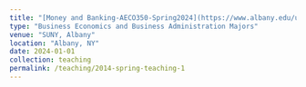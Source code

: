 ```yaml
---
title: "[Money and Banking-AECO350-Spring2024](https://www.albany.edu/undergraduate-bulletin/economics-courses.php)"
type: "Business Economics and Business Administration Majors"
venue: "SUNY, Albany"
location: "Albany, NY"
date: 2024-01-01
collection: teaching
permalink: /teaching/2014-spring-teaching-1
---
```


